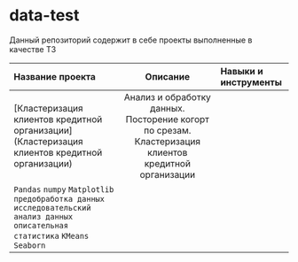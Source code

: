 # data-test
Данный репозиторий содержит в себе проекты выполненные в качестве ТЗ

| Название проекта | Описание | Навыки и инструменты | 
| :---------------------- | :----------------------: | :---------------------- |
| [Кластеризация клиентов кредитной организации](Кластеризация клиентов кредитной организации) | Анализ и обработку данных. Посторение когорт по срезам. Кластеризация клиентов кредитной организации |
`Pandas` `numpy` `Matplotlib` `предобработка данных` `исследовательский анализ данных` `описательная статистика` `KMeans` `Seaborn`|
